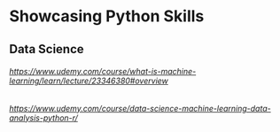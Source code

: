 # Showcasing Python Skills

  ## Data Science
  ###### https://www.udemy.com/course/what-is-machine-learning/learn/lecture/23346380#overview
  ###### https://www.udemy.com/course/data-science-machine-learning-data-analysis-python-r/
